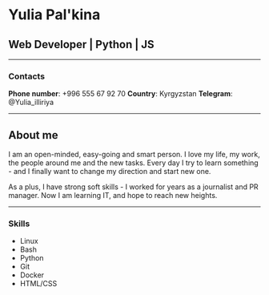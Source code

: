 # Yulia Pal'kina

## Web Developer | Python | JS

-----

### Contacts

**Phone number**: +996 555 67 92 70
**Country**: Kyrgyzstan
**Telegram**: \@Yulia_illiriya

-----

## About me 

I am an open-minded, easy-going and smart person. I love my life, my work, the people around me and the new tasks. Every day I try to learn something - and I finally want to change my direction and start new one. 

As a plus, I have strong soft skills - I worked for years as a journalist and PR manager. Now I am learning IT, and hope to reach new heights.

------

### Skills
* Linux
* Bash
* Python
* Git
* Docker
* HTML/CSS
